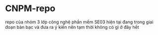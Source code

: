 # CNPM-repo

repo của nhóm 3 lớp công nghệ phần mềm SE03 hiện tại đang trong giai đoạn bàn bạc và đưa ra ý kiến nên tạm thời không có gì ở đây hết
